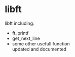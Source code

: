 
# libft

libft including: <br>
- ft_printf <br>
- get_next_line <br>
- some other usefull function <br> 
updated and documented
